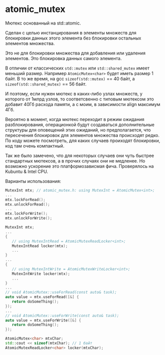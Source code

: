# atomic_mutex

Мютекс основанный на std::atomic.

Сделан с целью инстанцирования в элементы множеств для блокировки
данных этого элемента без блокировки остальных элементов множества.

Это не для блокировки множества для добавления или удаления элементов.
Это блокировка данных самого элемента.

В отличии от классических `std::mutex` или `std::shared_mutex` имеет меньший размер.
Например `AtomicMutex<char>` будет иметь размер 1 байт.
В то же время, на gcc `sizeof(std::mutex)` == 40 байт, а `sizeof(std::shared_mutex)` == 56 байт.

И поэтому, если нужен мютекс в каких-либо узлах множеств, у которого от 1млрд узлов, то соответсвенно с типовым мютексом
это добавит 40Гб расхода памяти, а с моим, в зависимости align максимум 4Гб.

Вероятно в момент, когда мютекс переходит в режим ожидания разблокирования, операционкой будут создаваться дополнительные
структуры для оповещений этих ожиданий, но предполагается, что пересечения блокировок для элементов множества
происходят редко. По коду можете посмотреть, для каких случаев проиходят блокировки, код там очень компактный.

Так же было замечено, что для некоторых случаев они чуть быстрее стандартных мютексов,
а в прочих случаях они не медленее. Но возможно ускорение это платформозависмая фича. Проверялось на Kubuntu & Intel CPU.

Варианты использования:

```cpp
MutexInt mtx; // atomic_mutex.h: using MutexInt = AtomicMutex<int>;
...
mtx.lockForRead();
mtx.unlockForRead();
...
mtx.lockForWrite();
mtx.unlockForWrite();
```

```cpp
MutexInt mtx;
...
{
   // using MutexIntRead = AtomicMutexReadLocker<int>;
   MutexIntRead locker(mtx);
   ...
}
...
{
   // using MutexIntWrite = AtomicMutexWriteLocker<int>;
   MutexIntWrite locker(mtx);
   ...
}
...
// void AtomicMutex::useForRead(const auto& task);
auto value = mtx.useForRead([&] {
   return doSomeThing();
});
...
// void AtomicMutex::useForWrite(const auto& task);
auto value = mtx.useForWrite([&] {
   return doSomeThing();
});
```

```cpp
AtomicMutex<char> mtxChar;
std::cout << sizeof(mtxChar); // 1 байт
AtomicMutexReadLocker<char> locker(mtxChar);
```

